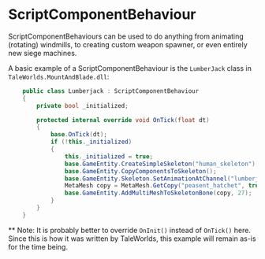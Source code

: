 # ScriptComponentBehaviour

ScriptComponentBehaviours can be used to do anything from animating \(rotating\) windmills, to creating custom weapon spawner, or even entirely new siege machines.

A basic example of a ScriptComponentBehaviour is the `LumberJack` class in `TaleWorlds.MountAndBlade.dll`:

```csharp
    public class Lumberjack : ScriptComponentBehaviour
    {
        private bool _initialized;

        protected internal override void OnTick(float dt)
        {
            base.OnTick(dt);
            if (!this._initialized)
            {
                this._initialized = true;
                base.GameEntity.CreateSimpleSkeleton("human_skeleton");
                base.GameEntity.CopyComponentsToSkeleton();
                base.GameEntity.Skeleton.SetAnimationAtChannel("lumberjack", 0, 1f, -1f, 0f);
                MetaMesh copy = MetaMesh.GetCopy("peasent_hatchet", true, false);
                base.GameEntity.AddMultiMeshToSkeletonBone(copy, 27);
            }
        }
    }
```

\*\* Note: It is probably better to override `OnInit()` instead of `OnTick()` here. Since this is how it was written by TaleWorlds, this example will remain as-is for the time being.

